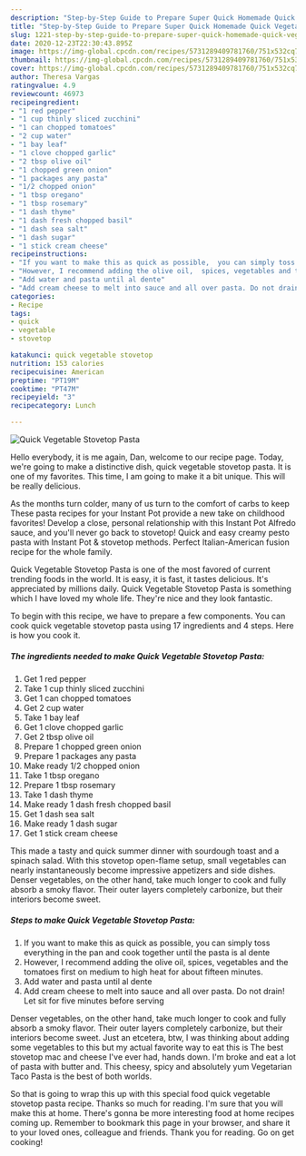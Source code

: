 ```yaml
---
description: "Step-by-Step Guide to Prepare Super Quick Homemade Quick Vegetable Stovetop Pasta"
title: "Step-by-Step Guide to Prepare Super Quick Homemade Quick Vegetable Stovetop Pasta"
slug: 1221-step-by-step-guide-to-prepare-super-quick-homemade-quick-vegetable-stovetop-pasta
date: 2020-12-23T22:30:43.895Z
image: https://img-global.cpcdn.com/recipes/5731289409781760/751x532cq70/quick-vegetable-stovetop-pasta-recipe-main-photo.jpg
thumbnail: https://img-global.cpcdn.com/recipes/5731289409781760/751x532cq70/quick-vegetable-stovetop-pasta-recipe-main-photo.jpg
cover: https://img-global.cpcdn.com/recipes/5731289409781760/751x532cq70/quick-vegetable-stovetop-pasta-recipe-main-photo.jpg
author: Theresa Vargas
ratingvalue: 4.9
reviewcount: 46973
recipeingredient:
- "1 red pepper"
- "1 cup thinly sliced zucchini"
- "1 can chopped tomatoes"
- "2 cup water"
- "1 bay leaf"
- "1 clove chopped garlic"
- "2 tbsp olive oil"
- "1 chopped green onion"
- "1 packages any pasta"
- "1/2 chopped onion"
- "1 tbsp oregano"
- "1 tbsp rosemary"
- "1 dash thyme"
- "1 dash fresh chopped basil"
- "1 dash sea salt"
- "1 dash sugar"
- "1 stick cream cheese"
recipeinstructions:
- "If you want to make this as quick as possible,  you can simply toss everything in the pan and cook together until the pasta is al dente"
- "However, I recommend adding the olive oil,  spices, vegetables and the tomatoes first on medium to high heat for about fifteen minutes."
- "Add water and pasta until al dente"
- "Add cream cheese to melt into sauce and all over pasta. Do not drain! Let sit for five minutes before serving"
categories:
- Recipe
tags:
- quick
- vegetable
- stovetop

katakunci: quick vegetable stovetop 
nutrition: 153 calories
recipecuisine: American
preptime: "PT19M"
cooktime: "PT47M"
recipeyield: "3"
recipecategory: Lunch

---
```



![Quick Vegetable Stovetop Pasta](https://img-global.cpcdn.com/recipes/5731289409781760/751x532cq70/quick-vegetable-stovetop-pasta-recipe-main-photo.jpg)

Hello everybody, it is me again, Dan, welcome to our recipe page. Today, we're going to make a distinctive dish, quick vegetable stovetop pasta. It is one of my favorites. This time, I am going to make it a bit unique. This will be really delicious.

As the months turn colder, many of us turn to the comfort of carbs to keep These pasta recipes for your Instant Pot provide a new take on childhood favorites! Develop a close, personal relationship with this Instant Pot Alfredo sauce, and you&#39;ll never go back to stovetop! Quick and easy creamy pesto pasta with Instant Pot &amp; stovetop methods. Perfect Italian-American fusion recipe for the whole family.

Quick Vegetable Stovetop Pasta is one of the most favored of current trending foods in the world. It is easy, it is fast, it tastes delicious. It's appreciated by millions daily. Quick Vegetable Stovetop Pasta is something which I have loved my whole life. They're nice and they look fantastic.


To begin with this recipe, we have to prepare a few components. You can cook quick vegetable stovetop pasta using 17 ingredients and 4 steps. Here is how you cook it.

<!--inarticleads1-->

##### The ingredients needed to make Quick Vegetable Stovetop Pasta:

1. Get 1 red pepper
1. Take 1 cup thinly sliced zucchini
1. Get 1 can chopped tomatoes
1. Get 2 cup water
1. Take 1 bay leaf
1. Get 1 clove chopped garlic
1. Get 2 tbsp olive oil
1. Prepare 1 chopped green onion
1. Prepare 1 packages any pasta
1. Make ready 1/2 chopped onion
1. Take 1 tbsp oregano
1. Prepare 1 tbsp rosemary
1. Take 1 dash thyme
1. Make ready 1 dash fresh chopped basil
1. Get 1 dash sea salt
1. Make ready 1 dash sugar
1. Get 1 stick cream cheese


This made a tasty and quick summer dinner with sourdough toast and a spinach salad. With this stovetop open-flame setup, small vegetables can nearly instantaneously become impressive appetizers and side dishes. Denser vegetables, on the other hand, take much longer to cook and fully absorb a smoky flavor. Their outer layers completely carbonize, but their interiors become sweet. 

<!--inarticleads2-->

##### Steps to make Quick Vegetable Stovetop Pasta:

1. If you want to make this as quick as possible,  you can simply toss everything in the pan and cook together until the pasta is al dente
1. However, I recommend adding the olive oil,  spices, vegetables and the tomatoes first on medium to high heat for about fifteen minutes.
1. Add water and pasta until al dente
1. Add cream cheese to melt into sauce and all over pasta. Do not drain! Let sit for five minutes before serving


Denser vegetables, on the other hand, take much longer to cook and fully absorb a smoky flavor. Their outer layers completely carbonize, but their interiors become sweet. Just an etcetera, btw, I was thinking about adding some vegetables to this but my actual favorite way to eat this is The best stovetop mac and cheese I&#39;ve ever had, hands down. I&#39;m broke and eat a lot of pasta with butter and. This cheesy, spicy and absolutely yum Vegetarian Taco Pasta is the best of both worlds. 

So that is going to wrap this up with this special food quick vegetable stovetop pasta recipe. Thanks so much for reading. I'm sure that you will make this at home. There's gonna be more interesting food at home recipes coming up. Remember to bookmark this page in your browser, and share it to your loved ones, colleague and friends. Thank you for reading. Go on get cooking!
